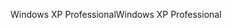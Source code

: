 <span data-ttu-id="e8875-101">Windows XP Professional</span><span class="sxs-lookup"><span data-stu-id="e8875-101">Windows XP Professional</span></span>